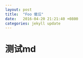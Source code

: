 ```yaml
---
layout: post
title:  "Foo 傻瓜"
date:   2016-04-20 21:21:40 +0800
categories: jekyll update
---
```


# 测试md
